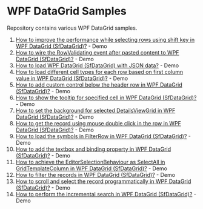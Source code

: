 # WPF DataGrid Samples
Repository contains various WPF DataGrid samples. 

1. [How to improve the performance while selecting rows using shift key in WPF DataGrid (SfDataGrid)?](https://www.syncfusion.com/kb/9434/how-to-improve-the-performance-while-selecting-rows-using-shift-key) - Demo
2. [How to wire the RowValidating event after pasted content to WPF DataGrid (SfDataGrid)?](https://www.syncfusion.com/kb/9432/how-to-wire-the-rowvalidating-event-after-pasted-the-content-to-datagrid) - Demo
3. [How to load WPF DataGrid (SfDataGrid) with JSON data?](https://www.syncfusion.com/kb/9377/how-to-load-datagrid-with-json-data) - Demo
4. [How to load different cell types for each row based on first column value in WPF DataGrid (SfDataGrid)?](https://www.syncfusion.com/kb/9356/how-to-load-different-cell-types-for-each-row-based-on-first-column-value) - Demo
5. [How to add custom control below the header row in WPF DataGrid (SfDataGrid)?](https://www.syncfusion.com/kb/9352/how-to-add-custom-control-below-the-header-row) - Demo
6. [How to show the tooltip for specified cell in WPF DataGrid (SfDataGrid)?](https://www.syncfusion.com/kb/9338/how-to-show-the-tooltip-for-specified-cell-when-mouse-hover) - Demo
7. [How to set the background for selected DetailsViewGrid in WPF DataGrid (SfDataGrid)?](https://www.syncfusion.com/kb/9329/how-to-set-the-background-for-selected-detailsviewgrid) - Demo
8. [How to get the record using mouse double click in the row in WPF DataGrid (SfDataGrid)?](https://www.syncfusion.com/kb/9316/how-to-get-a-record-using-mousedoubleclick-in-the-row-in-sfdatagrid-and-detailsviewdatagrid) - Demo
9. [How to load the symbols in FilterRow in WPF DataGrid (SfDataGrid)?](https://www.syncfusion.com/kb/9310/how-to-load-the-symbols-in-filterrow-and-perform-actions-based-on-that) - Demo
10. [How to add the textbox and binding property in WPF DataGrid (SfDataGrid)?](https://www.syncfusion.com/kb/9295/how-to-add-a-textbox-under-each-group-and-binding-a-underlying-property-on-that) - Demo
11. [How to achieve the EditorSelectionBehaviour as SelectAll in GridTemplateColumn in WPF DataGrid (SfDataGrid)?](https://www.syncfusion.com/kb/9292/how-to-achieve-editorselectionbehaviour-selectall-in-gridtemplatecolumn) - Demo
12. [How to filter the records in WPF DataGrid (SfDataGrid)?](https://www.syncfusion.com/kb/9290/how-to-filter-the-records-with-searching-when-underlying-items-source-is-datatable-in) - Demo
13. [How to scroll and select the record programmatically in WPF DataGrid (SfDataGrid)?](https://www.syncfusion.com/kb/8624/how-to-scroll-and-select-record-programmatically) - Demo
14. [How to perform the incremental search in WPF DataGrid (SfDataGrid)?](https://www.syncfusion.com/kb/8505/how-to-perform-incremental-search) - Demo
